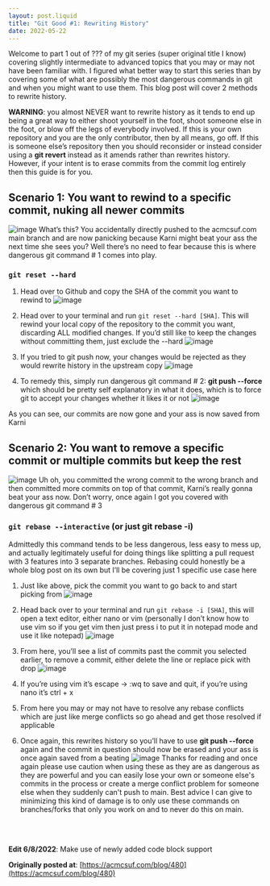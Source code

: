 ```yaml
---
layout: post.liquid
title: "Git Good #1: Rewriting History"
date: 2022-05-22
---
```


Welcome to part 1 out of ??? of my git series (super original title I know) covering slightly intermediate to advanced topics that you may or may not have been familiar with. I figured what better way to start this series than by covering some of what are possibly the most dangerous commands in git and when you might want to use them. This blog post will cover 2 methods to rewrite history.

**WARNING**: you almost NEVER want to rewrite history as it tends to end up being a great way to either shoot yourself in the foot, shoot someone else in the foot, or blow off the legs of everybody involved. If this is your own repository and you are the only contributor, then by all means, go off. If this is someone else’s repository then you should reconsider or instead consider using a **git revert** instead as it amends rather than rewrites history. However, if your intent is to erase commits from the commit log entirely then this guide is for you.

## Scenario 1: You want to rewind to a specific commit, nuking all newer commits

![image](https://user-images.githubusercontent.com/8981287/169747149-2005f139-aad5-447e-8628-e899551f6439.png)
What’s this? You accidentally directly pushed to the acmcsuf.com main branch and are now panicking because Karni might beat your ass the next time she sees you? Well there’s no need to fear because this is where dangerous git command # 1 comes into play.

### `git reset --hard`

1. Head over to Github and copy the SHA of the commit you want to rewind to
   ![image](https://user-images.githubusercontent.com/8981287/169747276-71967553-5bdb-4645-b5bd-f1ac81369f80.png)

2. Head over to your terminal and run `git reset --hard [SHA]`. This will rewind your local copy of the repository to the commit you want, discarding ALL modified changes. If you’d still like to keep the changes without committing them, just exclude the --hard
   ![image](https://user-images.githubusercontent.com/8981287/169747313-fee0a649-a241-4837-80fd-289b0e90325e.png)

3. If you tried to git push now, your changes would be rejected as they would rewrite history in the upstream copy
   ![image](https://user-images.githubusercontent.com/8981287/169747465-e74b5f6e-5c81-4faa-93ce-bac802f3097a.png)

4. To remedy this, simply run dangerous git command # 2: **git push --force** which should be pretty self explanatory in what it does, which is to force git to accept your changes whether it likes it or not
   ![image](https://user-images.githubusercontent.com/8981287/169747506-3a27b5a3-e4cb-4b20-8eb4-590ac995895b.png)

As you can see, our commits are now gone and your ass is now saved from Karni

## Scenario 2: You want to remove a specific commit or multiple commits but keep the rest

![image](https://user-images.githubusercontent.com/8981287/169747555-fe2d8408-6fb7-47e7-9e14-2e790d29cd1f.png)
Uh oh, you committed the wrong commit to the wrong branch and then committed more commits on top of that commit, Karni’s really gonna beat your ass now. Don’t worry, once again I got you covered with dangerous git command # 3

### `git rebase --interactive` (or just git rebase -i)

Admittedly this command tends to be less dangerous, less easy to mess up, and actually legitimately useful for doing things like splitting a pull request with 3 features into 3 separate branches. Rebasing could honestly be a whole blog post on its own but I’ll be covering just 1 specific use case here

1. Just like above, pick the commit you want to go back to and start picking from
   ![image](https://user-images.githubusercontent.com/8981287/169747603-3b3cd0c7-fc1a-4909-842b-faf36a36d87d.png)

2. Head back over to your terminal and run `git rebase -i [SHA]`, this will open a text editor, either nano or vim (personally I don’t know how to use vim so if you get vim then just press i to put it in notepad mode and use it like notepad)
   ![image](https://user-images.githubusercontent.com/8981287/169747642-c6518658-88c8-46cb-94ed-c0ef23712b5c.png)

3. From here, you’ll see a list of commits past the commit you selected earlier, to remove a commit, either delete the line or replace pick with drop
   ![image](https://user-images.githubusercontent.com/8981287/169747683-ed5853a4-341d-4c02-bb27-a45b33e7f7ac.png)

4. If you’re using vim it’s escape -> :wq to save and quit, if you’re using nano it’s ctrl + x

5. From here you may or may not have to resolve any rebase conflicts which are just like merge conflicts so go ahead and get those resolved if applicable

6. Once again, this rewrites history so you’ll have to use **git push --force** again and the commit in question should now be erased and your ass is once again saved from a beating
   ![image](https://user-images.githubusercontent.com/8981287/169747719-8405d468-971b-4ed3-a2be-e5a47c9ccdf5.png)
   Thanks for reading and once again please use caution when using these as they are as dangerous as they are powerful and you can easily lose your own or someone else's commits in the process or create a merge conflict problem for someone else when they suddenly can't push to main. Best advice I can give to minimizing this kind of damage is to only use these commands on branches/forks that only you work on and to never do this on main.

<br/><br/>

**Edit 6/8/2022**: Make use of newly added code block support

**Originally posted at**: [https://acmcsuf.com/blog/480](https://acmcsuf.com/blog/480)
